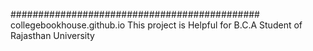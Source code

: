 #############################################
        collegebookhouse.github.io
This project is Helpful for B.C.A Student of Rajasthan University 
